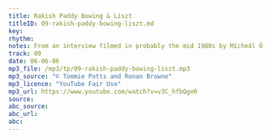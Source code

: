 ```yaml
---
title: Rakish Paddy Bowing & Liszt
titleID: 09-rakish-paddy-bowing-liszt.md
key:
rhythm:
notes: From an interview filmed in probably the mid 1980s by Mícheál Ó Súilleabháin, as research for his PhD.
track: 09
date: 06-06-06
mp3_file: /mp3/tp/09-rakish-paddy-bowing-liszt.mp3
mp3_source: "© Tommie Potts and Ronan Browne"
mp3_licence: "YouTube Fair Use"
mp3_url: https://www.youtube.com/watch?v=v3C_hfbQge0
source:  
abc_source:
abc_url:
abc:
---
```


